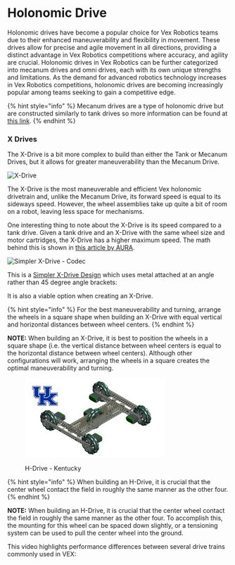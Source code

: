 # Holonomic Drive

Holonomic drives have become a popular choice for Vex Robotics teams due to their enhanced maneuverability and flexibility in movement. These drives allow for precise and agile movement in all directions, providing a distinct advantage in Vex Robotics competitions where accuracy, and agility are crucial. Holonomic drives in Vex Robotics can be further categorized into mecanum drives and omni drives, each with its own unique strengths and limitations. As the demand for advanced robotics technology increases in Vex Robotics competitions, holonomic drives are becoming increasingly popular among teams seeking to gain a competitive edge.

{% hint style="info" %}
Mecanum drives are a type of holonomic drive but are constructed similarly to tank drives so more information can be found at [this link](../../software/control-algorithms/kalman-filter.md).
{% endhint %}

### X Drives

The X-Drive is a bit more complex to build than either the Tank or Mecanum Drives, but it allows for greater maneuverability than the Mecanum Drive.

![X-Drive](https://user-images.githubusercontent.com/65926085/83556810-2a6d8a80-a4d6-11ea-9a5f-f44a0f9f7698.png)

The X-Drive is the most maneuverable and efficient Vex holonomic drivetrain and, unlike the Mecanum Drive, its forward speed is equal to its sideways speed. However, the wheel assemblies take up quite a bit of room on a robot, leaving less space for mechanisms.

One interesting thing to note about the X-Drive is its speed compared to a tank drive. Given a tank drive and an X-Drive with the same wheel size and motor cartridges, the X-Drive has a higher maximum speed. The math behind this is shown in [this article by AURA](https://aura.org.nz/why-is-x-drive-faster/).

![Simpler X-Drive - Codec](https://user-images.githubusercontent.com/65926085/83553426-cd230a80-a4d0-11ea-8731-be887931df6d.png)

This is a [Simpler X-Drive Design](https://www.vexforum.com/t/simpler-x-drive-design/80770) which uses metal attached at an angle rather than 45 degree angle brackets:

It is also a viable option when creating an X-Drive.

{% hint style="info" %}
For the best maneuverability and turning, arrange the wheels in a square shape when building an X-Drive with equal vertical and horizontal distances between wheel centers.
{% endhint %}

**NOTE:** When building an X-Drive, it is best to position the wheels in a square shape (i.e. the vertical distance between wheel centers is equal to the horizontal distance between wheel centers). Although other configurations will work, arranging the wheels in a square creates the optimal maneuverability and turning.

<figure><img src="../../.gitbook/assets/H Drive.jpg" alt=""><figcaption><p>H-Drive - Kentucky</p></figcaption></figure>

{% hint style="info" %}
When building an H-Drive, it is crucial that the center wheel contact the field in roughly the same manner as the other four.
{% endhint %}

**NOTE:** When building an H-Drive, it is crucial that the center wheel contact the field in roughly the same manner as the other four. To accomplish this, the mounting for this wheel can be spaced down slightly, or a tensioning system can be used to pull the center wheel into the ground.

This video highlights performance differences between several drive trains commonly used in VEX:

